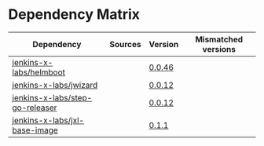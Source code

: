 # Dependency Matrix

Dependency | Sources | Version | Mismatched versions
---------- | ------- | ------- | -------------------
[jenkins-x-labs/helmboot](https://github.com/jenkins-x-labs/helmboot) |  | [0.0.46](https://github.com/jenkins-x-labs/helmboot/releases/tag/v0.0.46) | 
[jenkins-x-labs/jwizard](https://github.com/jenkins-x-labs/jwizard) |  | [0.0.12](https://github.com/jenkins-x-labs/jwizard/releases/tag/v0.0.12) | 
[jenkins-x-labs/step-go-releaser](https://github.com/jenkins-x-labs/step-go-releaser) |  | [0.0.12](https://github.com/jenkins-x-labs/step-go-releaser/releases/tag/v0.0.12) | 
[jenkins-x-labs/jxl-base-image](https://github.com/jenkins-x-labs/jxl-base-image) |  | [0.1.1](https://github.com/jenkins-x-labs/jxl-base-image/releases/tag/v0.1.1) | 
